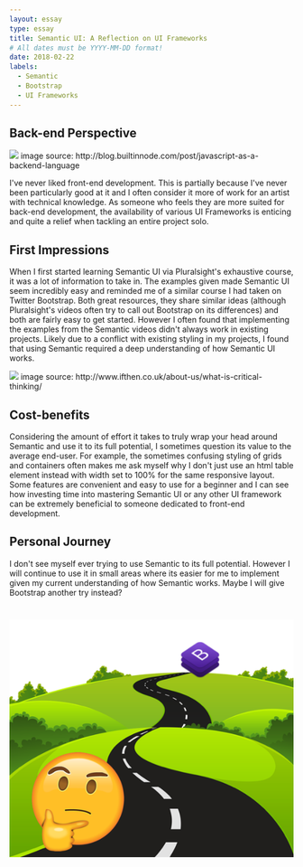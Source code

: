 ```yaml
---
layout: essay
type: essay
title: Semantic UI: A Reflection on UI Frameworks
# All dates must be YYYY-MM-DD format!
date: 2018-02-22
labels:
  - Semantic
  - Bootstrap
  - UI Frameworks
---
```


## Back-end Perspective

<img src="http://s32.postimg.org/6vawu4hdh/Untitled_design_10.png" style="width: 400px;">
image source: http://blog.builtinnode.com/post/javascript-as-a-backend-language

I've never liked front-end development. This is partially because I've never been particularly good at it and I often consider it more of work for an artist with technical knowledge. As someone who feels they are more suited for back-end development, the availability of various UI Frameworks is enticing and quite a relief when tackling an entire project solo.

## First Impressions

When I first started learning Semantic UI via Pluralsight's exhaustive course, it was a lot of information to take in. The examples given made Semantic UI seem incredibly easy and reminded me of a similar course I had taken on Twitter Bootstrap. Both great resources, they share similar ideas (although Pluralsight's videos often try to call out Bootstrap on its differences) and both are fairly easy to get started. However I often found that implementing the examples from the Semantic videos didn't always work in existing projects. Likely due to a conflict with existing styling in my projects, I found that using Semantic required a deep understanding of how Semantic UI works.

<img src="http://www.ifthen.co.uk/wp-content/uploads/3d-man-300x300.png">
image source: http://www.ifthen.co.uk/about-us/what-is-critical-thinking/

## Cost-benefits

Considering the amount of effort it takes to truly wrap your head around Semantic and use it to its full potential, I sometimes question its value to the average end-user. For example, the sometimes confusing styling of grids and containers often makes me ask myself why I don't just use an html table element instead with width set to 100% for the same responsive layout. Some features are convenient and easy to use for a beginner and I can see how investing time into mastering Semantic UI or any other UI framework can be extremely beneficial to someone dedicated to front-end development.

## Personal Journey

I don't see myself ever trying to use Semantic to its full potential. However I will continue to use it in small areas where its easier for me to implement given my current understanding of how Semantic works. Maybe I will give Bootstrap another try instead?
#
<img src="../images/bootstrapdowntheroad.png">

